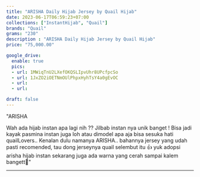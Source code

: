 ```yaml
---
title: "ARISHA Daily Hijab Jersey by Quail Hijab"
date: 2023-06-17T06:59:23+07:00
collections: ["InstantHijab", "Quail"]
brands: "Quail"
grams: "230"
description : "ARISHA Daily Hijab Jersey by Quail Hijab"
price: "75,000.00"

google_drive:
  enable: true
  pics:
  - url: 1MWiqTnU2LXefOKQSLIpvUhr8UPcfpcSo
  - url: 1JxZO2iOETNmOUlPhpxHyhTsY4a0gEvOC
  - url: 
  - url: 

draft: false
---
```


"ARISHA 


Wah ada hijab instan apa lagi nih ?? Jilbab instan nya unik banget ! Bisa jadi kayak pasmina instan juga loh atau dimodel apa aja bisa sesuka hati quailLovers.. Kenalan dulu namanya ARISHA.. bahannya jersey yang udah pasti recomended, tau dong jerseynya quail selembut itu 👍 yuk adopsi arisha hijab instan sekarang juga ada warna yang cerah sampai kalem bangett🌸"


---    
 
